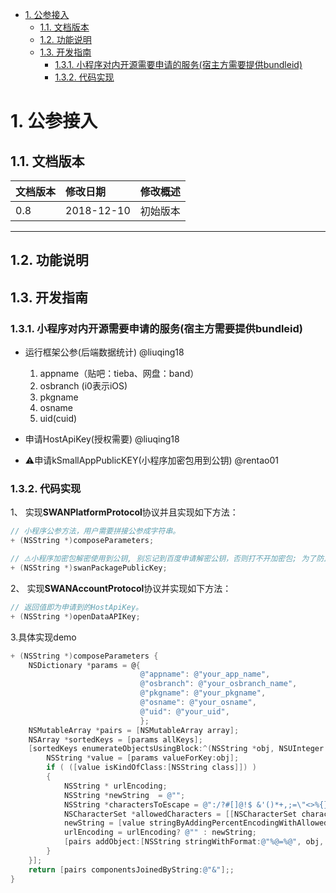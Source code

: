 
<!-- TOC -->

- [1. 公参接入](#1-公参接入)
    - [1.1. 文档版本](#11-文档版本)
    - [1.2. 功能说明](#12-功能说明)
    - [1.3. 开发指南](#13-开发指南)
        - [1.3.1. 小程序对内开源需要申请的服务(宿主方需要提供bundleid)](#131-小程序对内开源需要申请的服务宿主方需要提供bundleid)
        - [1.3.2. 代码实现](#132-代码实现)

<!-- /TOC -->
# 1. 公参接入

## 1.1. 文档版本

|文档版本|修改日期|修改概述|
|:--|:--|:--|
|0.8|2018-12-10|初始版本|

--------------------------
## 1.2. 功能说明


## 1.3. 开发指南

### 1.3.1. 小程序对内开源需要申请的服务(宿主方需要提供bundleid)

* 运行框架公参(后端数据统计) @liuqing18
  1. appname（贴吧：tieba、网盘：band）
  2. osbranch (i0表示iOS)
  3. pkgname
  4. osname
  5. uid(cuid)

* 申请HostApiKey(授权需要) @liuqing18
* ⚠️申请kSmallAppPublicKEY(小程序加密包用到公钥) @rentao01

### 1.3.2. 代码实现

1、 实现**SWANPlatformProtocol**协议并且实现如下方法：

```objectivec
// 小程序公参方法，用户需要拼接公参成字符串。
+ (NSString *)composeParameters;

// ⚠️小程序加密包解密使用到公钥, 别忘记到百度申请解密公钥，否则打不开加密包; 为了防止接入方忘记申请解密公钥, 会检测到这个方法返回值, 如果返回值为nil, 直接NSAssert失败crash
+ (NSString *)swanPackagePublicKey;

```
2、 实现**SWANAccountProtocol**协议并实现如下方法：

```objectivec
// 返回值即为申请到的HostApiKey。
+ (NSString *)openDataAPIKey;

```

3.具体实现demo

```objectivec
+ (NSString *)composeParameters {
    NSDictionary *params = @{
                             @"appname": @"your_app_name",
                             @"osbranch": @"your_osbranch_name",
                             @"pkgname": @"your_pkgname",
                             @"osname": @"your_osname",
                             @"uid": @"your_uid",
                             };
    NSMutableArray *pairs = [NSMutableArray array];
    NSArray *sortedKeys = [params allKeys];
    [sortedKeys enumerateObjectsUsingBlock:^(NSString *obj, NSUInteger idx, BOOL * _Nonnull stop) {
        NSString *value = [params valueForKey:obj];
        if ( ([value isKindOfClass:[NSString class]]) )
        {
            NSString * urlEncoding;
            NSString *newString  = @"";
            NSString *charactersToEscape = @":/?#[]@!$ &'()*+,;=\"<>%{}|\\^~`\n";
            NSCharacterSet *allowedCharacters = [[NSCharacterSet characterSetWithCharactersInString:charactersToEscape] invertedSet];
            newString = [value stringByAddingPercentEncodingWithAllowedCharacters:allowedCharacters];
            urlEncoding = urlEncoding? @"" : newString;
            [pairs addObject:[NSString stringWithFormat:@"%@=%@", obj, urlEncoding]];
        }
    }];
    return [pairs componentsJoinedByString:@"&"];;
}


```
 


